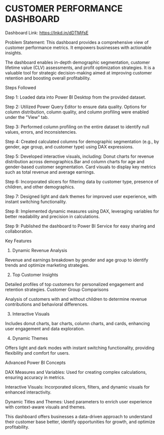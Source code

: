 # CUSTOMER PERFORMANCE DASHBOARD

Dashboard Link: https://lnkd.in/dDTMjfsE

Problem Statement: This dashboard provides a comprehensive view of customer performance metrics. It empowers businesses with actionable insights.

The dashboard enables in-depth demographic segmentation, customer lifetime value (CLV) assessments, and profit optimization strategies. It is a valuable tool for strategic decision-making aimed at improving customer retention and boosting overall profitability.


Steps Followed

Step 1: Loaded data into Power BI Desktop from the provided dataset.

Step 2: Utilized Power Query Editor to ensure data quality. Options for column distribution, column quality, and column profiling were enabled under the "View" tab.

Step 3: Performed column profiling on the entire dataset to identify null values, errors, and inconsistencies.

Step 4: Created calculated columns for demographic segmentation (e.g., by gender, age group, and customer type) using DAX expressions.

Step 5: Developed interactive visuals, including:
Donut charts for revenue distribution across demographics.Bar and column charts for age and gender-based customer segmentation.
Card visuals to display key metrics such as total revenue and average earnings.

Step 6: Incorporated slicers for filtering data by customer type, presence of children, and other demographics.

Step 7: Designed light and dark themes for improved user experience, with instant switching functionality.

Step 8: Implemented dynamic measures using DAX, leveraging variables for better readability and precision in calculations.

Step 9: Published the dashboard to Power BI Service for easy sharing and collaboration.


Key Features

1. Dynamic Revenue Analysis

Revenue and earnings breakdown by gender and age group to identify trends and optimize marketing strategies.


2. Top Customer Insights

Detailed profiles of top customers for personalized engagement and retention strategies.
Customer Group Comparisons

Analysis of customers with and without children to determine revenue contributions and behavioral differences.


3. Interactive Visuals

Includes donut charts, bar charts, column charts, and cards, enhancing user engagement and data exploration.


4. Dynamic Themes

Offers light and dark modes with instant switching functionality, providing flexibility and comfort for users.

Advanced Power BI Concepts

DAX Measures and Variables: Used for creating complex calculations, ensuring accuracy in metrics.

Interactive Visuals: Incorporated slicers, filters, and dynamic visuals for enhanced interactivity.

Dynamic Titles and Themes: Used parameters to enrich user experience with context-aware visuals and themes.



This dashboard offers businesses a data-driven approach to understand their customer base better, identify opportunities for growth, and optimize profitability.

